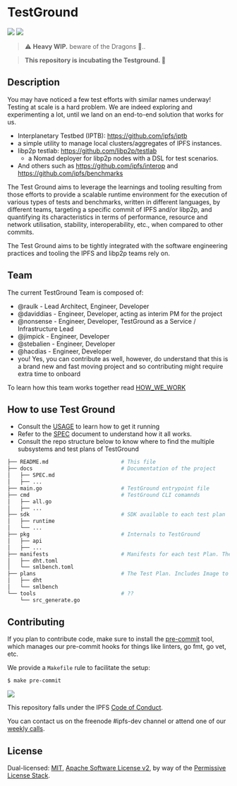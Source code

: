 # TestGround

![](https://img.shields.io/badge/go-%3E%3D1.13.0-blue.svg)
[![](https://travis-ci.com/ipfs/testground.svg?branch=master)](https://travis-ci.com/ipfs/testground)

> ⚠️ **Heavy WIP.** beware of the Dragons 🐉..

> **This repository is incubating the Testground. 🐣**

## Description

You may have noticed a few test efforts with similar names underway! Testing at scale is a hard problem. We are indeed exploring and experimenting a lot, until we land on an end-to-end solution that works for us.

-  Interplanetary Testbed (IPTB): https://github.com/ipfs/iptb
  - a simple utility to manage local clusters/aggregates of IPFS instances.
- libp2p testlab: https://github.com/libp2p/testlab
  - a Nomad deployer for libp2p nodes with a DSL for test scenarios.
- And others such as https://github.com/ipfs/interop and https://github.com/ipfs/benchmarks

The Test Ground aims to leverage the learnings and tooling resulting from those efforts to provide a scalable runtime environment for the execution of various types of tests and benchmarks, written in different languages, by different teams, targeting a specific commit of IPFS and/or libp2p, and quantifying its characteristics in terms of performance, resource and network utilisation, stability, interoperability, etc., when compared to other commits.

The Test Ground aims to be tightly integrated with the software engineering practices and tooling the IPFS and libp2p teams rely on.

## Team

The current TestGround Team is composed of:

- @raulk - Lead Architect, Engineer, Developer
- @daviddias - Engineer, Developer, acting as interim PM for the project
- @nonsense - Engineer, Developer, TestGround as a Service / Infrastructure Lead
- @jimpick - Engineer, Developer
- @stebalien - Engineer, Developer
- @hacdias - Engineer, Developer
- you! Yes, you can contribute as well, however, do understand that this is a brand new and fast moving project and so contributing might require extra time to onboard

To learn how this team works together read [HOW_WE_WORK](./docs/HOW_WE_WORK.md)

## How to use Test Ground

- Consult the [USAGE](./docs/USAGE.md) to learn how to get it running
- Refer to the [SPEC](docs/SPEC.md) document to understand how it all works.
- Consult the repo structure below to know where to find the multiple subsystems and test plans of TestGround

```bash
├── README.md                       # This file
├── docs                            # Documentation of the project
│   ├── SPEC.md
│   ├── ...
├── main.go                         # TestGround entrypoint file
├── cmd                             # TestGround CLI comamnds
│   ├── all.go
│   ├── ...
├── sdk                             # SDK available to each test plan
│   ├── runtime
│   └── ...
├── pkg                             # Internals to TestGround
│   ├── api
│   ├── ...
├── manifests                       # Manifests for each test Plan. These exist independent from plans to enable plans to live elsewhere
│   ├── dht.toml
│   └── smlbench.toml
├── plans                           # The Test Plan. Includes Image to be run, Assertions and more
│   ├── dht
│   └── smlbench
└── tools                           # ??
    └── src_generate.go
```

## Contributing

If you plan to contribute code, make sure to install the [pre-commit](https://github.com/pre-commit/pre-commit) tool, which manages our pre-commit hooks for things like linters, go fmt, go vet, etc.

We provide a `Makefile` rule to facilitate the setup:

```sh
$ make pre-commit
```

[![](https://cdn.rawgit.com/jbenet/contribute-ipfs-gif/master/img/contribute.gif)](https://github.com/ipfs/community/blob/master/CONTRIBUTING.md)

This repository falls under the IPFS [Code of Conduct](https://github.com/ipfs/community/blob/master/code-of-conduct.md).

You can contact us on the freenode #ipfs-dev channel or attend one of our [weekly calls](https://github.com/ipfs/team-mgmt/issues/674).

## License

Dual-licensed: [MIT](./LICENSE-MIT), [Apache Software License v2](./LICENSE-APACHE), by way of the [Permissive License Stack](https://protocol.ai/blog/announcing-the-permissive-license-stack/).
